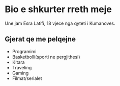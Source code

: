 # Bio e shkurter rreth meje

Une jam Esra Latifi, 18 vjece nga qyteti i Kumanoves.

## Gjerat qe me pelqejne 

- Programimi
- Basketbolli(sporti ne pergjithesi)
- Kitara
- Traveling
- Gaming 
- Filmat/serialet


